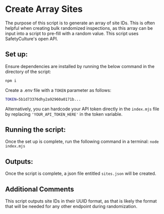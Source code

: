 # Create Array Sites

The purpose of this script is to generate an array of site IDs. This is often helpful when creating bulk randomized inspections, as this array can be input into a script to pre-fill with a random value. This script uses SafetyCulture's open API.

## Set up:

Ensure dependencies are installed by running the below command in the directory of the script:

```bash
npm i
```

Create a .env file with a `TOKEN` parameter as follows:

```bash
TOKEN=5b1d73376dhy2a92960a0171b...
```

Alternatively, you can hardcode your API token directly in the `index.mjs` file by replacing `'YOUR_API_TOKEN_HERE'` in the token variable.

## Running the script:

Once the set up is complete, run the following command in a terminal:
`node index.mjs`

## Outputs:

Once the script is complete, a json file entitled `sites.json` will be created.

## Additional Comments

This script outputs site IDs in their UUID format, as that is likely the format that will be needed for any other endpoint during randomization.
